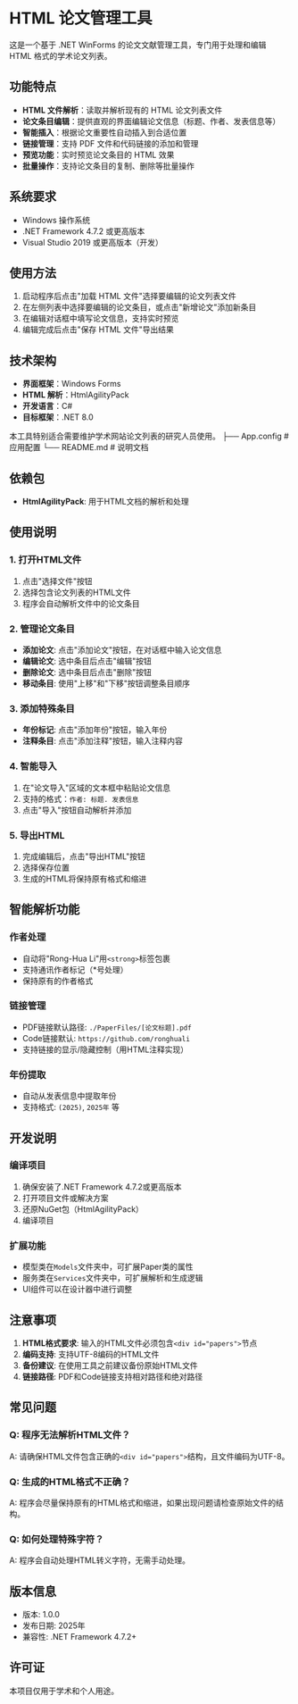 # HTML 论文管理工具

这是一个基于 .NET WinForms 的论文文献管理工具，专门用于处理和编辑 HTML 格式的学术论文列表。

## 功能特点

- **HTML 文件解析**：读取并解析现有的 HTML 论文列表文件
- **论文条目编辑**：提供直观的界面编辑论文信息（标题、作者、发表信息等）
- **智能插入**：根据论文重要性自动插入到合适位置
- **链接管理**：支持 PDF 文件和代码链接的添加和管理
- **预览功能**：实时预览论文条目的 HTML 效果
- **批量操作**：支持论文条目的复制、删除等批量操作

## 系统要求

- Windows 操作系统
- .NET Framework 4.7.2 或更高版本
- Visual Studio 2019 或更高版本（开发）

## 使用方法

1. 启动程序后点击"加载 HTML 文件"选择要编辑的论文列表文件
2. 在左侧列表中选择要编辑的论文条目，或点击"新增论文"添加新条目
3. 在编辑对话框中填写论文信息，支持实时预览
4. 编辑完成后点击"保存 HTML 文件"导出结果

## 技术架构

- **界面框架**：Windows Forms
- **HTML 解析**：HtmlAgilityPack
- **开发语言**：C#
- **目标框架**：.NET 8.0

本工具特别适合需要维护学术网站论文列表的研究人员使用。
├── App.config                     # 应用配置
└── README.md                      # 说明文档


## 依赖包

- **HtmlAgilityPack**: 用于HTML文档的解析和处理

## 使用说明

### 1. 打开HTML文件
1. 点击"选择文件"按钮
2. 选择包含论文列表的HTML文件
3. 程序会自动解析文件中的论文条目

### 2. 管理论文条目
- **添加论文**: 点击"添加论文"按钮，在对话框中输入论文信息
- **编辑论文**: 选中条目后点击"编辑"按钮
- **删除论文**: 选中条目后点击"删除"按钮
- **移动条目**: 使用"上移"和"下移"按钮调整条目顺序

### 3. 添加特殊条目
- **年份标记**: 点击"添加年份"按钮，输入年份
- **注释条目**: 点击"添加注释"按钮，输入注释内容

### 4. 智能导入
1. 在"论文导入"区域的文本框中粘贴论文信息
2. 支持的格式：`作者: 标题. 发表信息`
3. 点击"导入"按钮自动解析并添加

### 5. 导出HTML
1. 完成编辑后，点击"导出HTML"按钮
2. 选择保存位置
3. 生成的HTML将保持原有格式和缩进

## 智能解析功能

### 作者处理
- 自动将"Rong-Hua Li"用`<strong>`标签包裹
- 支持通讯作者标记（*号处理）
- 保持原有的作者格式

### 链接管理
- PDF链接默认路径: `./PaperFiles/[论文标题].pdf`
- Code链接默认: `https://github.com/ronghuali`
- 支持链接的显示/隐藏控制（用HTML注释实现）

### 年份提取
- 自动从发表信息中提取年份
- 支持格式: `(2025)`, `2025年` 等

## 开发说明

### 编译项目
1. 确保安装了.NET Framework 4.7.2或更高版本
2. 打开项目文件或解决方案
3. 还原NuGet包（HtmlAgilityPack）
4. 编译项目

### 扩展功能
- 模型类在`Models`文件夹中，可扩展Paper类的属性
- 服务类在`Services`文件夹中，可扩展解析和生成逻辑
- UI组件可以在设计器中进行调整

## 注意事项

1. **HTML格式要求**: 输入的HTML文件必须包含`<div id="papers">`节点
2. **编码支持**: 支持UTF-8编码的HTML文件
3. **备份建议**: 在使用工具之前建议备份原始HTML文件
4. **链接路径**: PDF和Code链接支持相对路径和绝对路径

## 常见问题

### Q: 程序无法解析HTML文件？
A: 请确保HTML文件包含正确的`<div id="papers">`结构，且文件编码为UTF-8。

### Q: 生成的HTML格式不正确？
A: 程序会尽量保持原有的HTML格式和缩进，如果出现问题请检查原始文件的结构。

### Q: 如何处理特殊字符？
A: 程序会自动处理HTML转义字符，无需手动处理。

## 版本信息

- 版本: 1.0.0
- 发布日期: 2025年
- 兼容性: .NET Framework 4.7.2+

## 许可证

本项目仅用于学术和个人用途。
